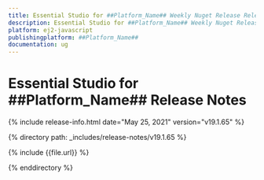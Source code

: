 ```yaml
---
title: Essential Studio for ##Platform_Name## Weekly Nuget Release Release Notes  
description: Essential Studio for ##Platform_Name## Weekly Nuget Release Release Notes  
platform: ej2-javascript
publishingplatform: ##Platform_Name##
documentation: ug
---
```


# Essential Studio for  ##Platform_Name##  Release Notes  

{% include release-info.html date="May 25, 2021"   version="v19.1.65"  %} 

{% directory path: _includes/release-notes/v19.1.65 %}

{% include {{file.url}} %}

{% enddirectory %}
